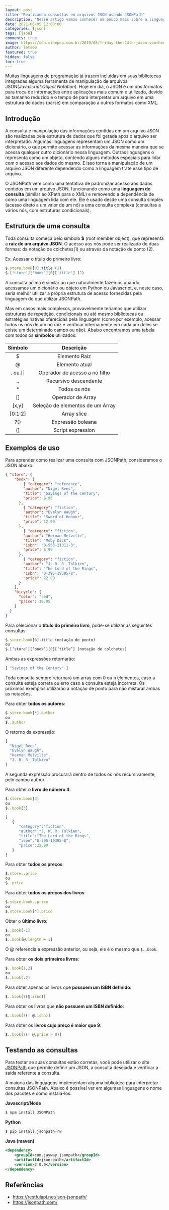 ```yaml
---
layout: post
title: "Realizando consultas em arquivos JSON usando JSONPath"
description: "Nesse artigo vamos conhecer um pouco mais sobre a linguagem de consulta JSONPath"
date: 2021-06-05 12:00:00
categories: [json]
tags: [json]
comments: true
image: https://cdn.cinepop.com.br/2019/08/friday-the-13th-jason-voorhees-696x391.jpg
author: lets00
featured: true
hidden: false
toc: true
---
```


Muitas linguagens de programação já trazem incluídas em suas bibliotecas integradas alguma ferramenta de manipulação de arquivos JSON(_Javascript Object Notation_). Hoje em dia, o JSON é um dos formatos para troca de informações entre aplicações mais comum e utilizado, devido ao tamanho reduzido e o tempo de para interpretar um arquivo em uma estrutura de dados (parse) em comparação a outros formatos como XML.


## Introdução

A consulta e manipulação das informações contidas em um arquivo JSON são realizadas pela estrutura de dados que foi gerada após o arquivo ser interpretado. Algumas linguagens representam um JSON como um dicionário, o que permite acessar as informações da mesma maneira que se acessa qualquer outro dicionário nessa linguagem. Outras linguagens o representa como um objeto, contendo alguns métodos especiais para lidar com o acesso aos dados do mesmo. E isso torna a manipulação de um arquivo JSON diferente dependendo como a linguagem trate esse tipo de arquivo.

O JSONPath vem como uma tentativa de padronizar acesso aos dados contidos em um arquivo JSON, funcionando como uma **linguagem de consulta** (similar ao XPath para o XML) e removendo a dependência de como uma linguagem lida com ele. Ele é usado desde uma consulta simples (acesso direto a um valor de um nó) a uma consulta complexa (consultas a vários nós, com estruturas condicionais).


## Estrutura de uma consulta

Toda consulta começa pelo símbolo **$** (root member object), que representa a **raiz de um arquivo JSON**. O acesso aos nós pode ser realizado de duas formas: da notação de colchetes(1) ou através da notação de ponto (2).

Ex: Acessar o título do primeiro livro:
```js
$.store.book[0].title (1)
$.['store']['book'][0]['title'] (2)
```

A consulta acima é similar ao que naturalmente fazemos quando acessamos um dicionário ou objeto em Python ou Javascript, e, neste caso, seria melhor utilizar a própria estrutura de acesso fornecidas pela linguagem do que utilizar JSONPath. 

Mas em casos mais complexos, provavelmente teríamos que utilizar estruturas de repetição, condicionais ou até mesmo bibliotecas ou estratégias nativas oferecidas pela linguagem (como por exemplo, acessar todos os nós de um  nó raiz e verificar internamente em cada um deles se existe um determinado campo ou não). Abaixo encontramos uma tabela com todos os **símbolos** utilizados:

| Símbolo | Descrição |
| :-----: | :-------: |
| $ | Elemento Raiz |
| @ | Elemento atual |
| . ou [] | Operador de acesso a nó filho |
| .. | Recursivo descendente |
| * | Todos os nós |
| [] | Operador de Array |
| [x,y] | Seleção de elementos de um Array |
| [0:1:2] |Array slice |
| ?() | Expressão boleana|
| () | Script expression |

## Exemplos de uso

Para aprender como realizar uma consulta com JSONPath, consideremos o JSON abaixo:

```json
{ "store": {
    "book": [ 
        { "category": "reference",
        "author": "Nigel Rees",
        "title": "Sayings of the Century",
        "price": 8.95
      },
        { "category": "fiction",
        "author": "Evelyn Waugh",
        "title": "Sword of Honour",
        "price": 12.99
      },
        { "category": "fiction",
        "author": "Herman Melville",
        "title": "Moby Dick",
        "isbn": "0-553-21311-3",
        "price": 8.99
      },
        { "category": "fiction",
        "author": "J. R. R. Tolkien",
        "title": "The Lord of the Rings",
        "isbn": "0-395-19395-8",
        "price": 22.99
      }
    ],
    "bicycle": {
      "color": "red",
      "price": 19.95
    }
  }
}
```

Para selecionar o **título do primeiro livro**, pode-se utilizar as seguintes consultas:

```js
$.store.book[0].title (notação de ponto)
ou
$.[‘store’][‘book’][0][‘title’] (notação de colchetes)
```
Ambas as expressões retornarão:
```js
[ "Sayings of the Century" ]
```

Toda consulta sempre retornará um array com 0 ou n elementos, caso a consulta esteja correta ou erro caso a consulta esteja incorreta. Os próximos exemplos utilizarão a notação de ponto para não misturar ambas as notações.

Para obter **todos os autores**:

```js
$.store.book[*].author
ou
$..author
```

O retorno da expressão:
```js
[
  "Nigel Rees",
  "Evelyn Waugh",
  "Herman Melville",
  "J. R. R. Tolkien"
]
```

A segunda expressão procurará dentro de todos os nós recursivamente, pelo campo author.

Para obter o **livro de número 4**:

```js 
$.store.book[3]
ou
$..book[3]
```

```js
[  
   {  
      "category":"fiction",
      "author":"J. R. R. Tolkien",
      "title":"The Lord of the Rings",
      "isbn":"0-395-19395-8",
      "price":22.99
   }
]
```

Para obter **todos os preços**:

```js
$.store..price
ou
$..price
```

Para obter **todos os preços dos livros**:
```js
$.store.book..price
ou
$.store.book[*].price
```

Obter o **último livro**:

```js
$..book[-1]
ou
$..book[@.length – 1]
```
O @ referencia a expressão anterior, ou seja, ele é o mesmo que ```$..book```.

Para obter **os dois primeiros livros**:

```js
$..book[1,2]
ou
$..book[:2]
```

Para obter apenas os livros que **possuem um ISBN definido**:
```js
$..book[?(@.isbn)]
```

Para obter os livros que **não possuem um ISBN definido**:
```js
$..book[?(! @.isbn)]
```

Para obter os **livros cujo preço é maior que 9**:
```js
$..book[?(! @.price > 9)]
```

## Testando as consultas

Para testar se suas consultas estão corretas, você pode utilizar o site [JSONPath](https://jsonpath.com/) que permite definir um JSON, a consulta desejada e verificar a saída referente a consulta.

A maioria das linguagens implementam alguma biblioteca para interpretar consultas JSONPath. Abaixo é possível ver em algumas linguagens o nome dos pacotes e como instalá-los:

**Javascript/Node**
```sh
$ npm install JSONPath 
```

**Python**
```sh
$ pip install jsonpath-rw 
```

**Java (maven)**
```xml
<dependency>
    <groupId>com.jayway.jsonpath</groupId>
    <artifactId>json-path</artifactId>
    <version>2.0.0</version>
</dependency>
```

## Referências
- https://restfulapi.net/json-jsonpath/
- https://jsonpath.com/